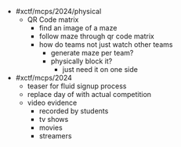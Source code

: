 - #xctf/mcps/2024/physical
	- QR Code matrix
		- find an image of a maze
		- follow maze through qr code matrix
		- how do teams not just watch other teams
			- generate maze per team?
			- physically block it?
				- just need it on one side
- #xctf/mcps/2024
	- teaser for fluid signup process
	- replace day of with actual competition
	- video evidence
		- recorded by students
		- tv shows
		- movies
		- streamers